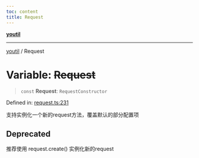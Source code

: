 ```yaml
---
toc: content
title: Request
---
```

[**youtil**](../README.md)

***

[youtil](../globals.md) / Request

# Variable: ~~Request~~

> `const` **Request**: `RequestConstructor`

Defined in: [request.ts:231](https://github.com/sxei/youtil/blob/0455fcfbe53956d21f737c88dfe47107d25db202/src/request.ts#L231)

支持实例化一个新的request方法，覆盖默认的部分配置项

## Deprecated

推荐使用 request.create() 实例化新的request

